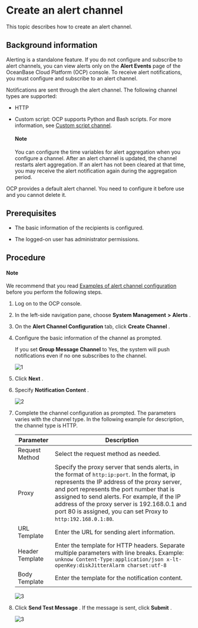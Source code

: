 Create an alert channel
============================================

This topic describes how to create an alert channel.

Background information
-------------------------------------------

Alerting is a standalone feature. If you do not configure and subscribe to alert channels, you can view alerts only on the **Alert Events** page of the OceanBase Cloud Platform (OCP) console. To receive alert notifications, you must configure and subscribe to an alert channel.

Notifications are sent through the alert channel. The following channel types are supported:

* HTTP

* Custom script: OCP supports Python and Bash scripts. For more information, see [Custom script channel](../13.appendix-2/9.configuration-examples-1.md).

  <main id="notice" type='explain'>
    <h4>Note</h4>
    <p>You can configure the time variables for alert aggregation when you configure a channel. After an alert channel is updated, the channel restarts alert aggregation. If an alert has not been cleared at that time, you may receive the alert notification again during the aggregation period.</p>
  </main>

OCP provides a default alert channel. You need to configure it before use and you cannot delete it.

Prerequisites
----------------------------------

* The basic information of the recipients is configured.

* The logged-on user has administrator permissions.

Procedure
------------------------------

  <main id="notice" type='explain'>
    <h4>Note</h4>
    <p>We recommend that you read <a href="../../5.alarm-reference/5.appendix/8.alarm-channel-settings-example.md">Examples of alert channel configuration</a> before you perform the following steps.</p>
  </main>

1. Log on to the OCP console.

2. In the left-side navigation pane, choose **System Management** **\>** **Alerts** .

3. On the **Alert Channel Configuration** tab, click **Create Channel** .

4. Configure the basic information of the channel as prompted.

   If you set **Group Message Channel** to Yes, the system will push notifications even if no one subscribes to the channel.

   ![1](https://help-static-aliyun-doc.aliyuncs.com/assets/img/en-US/2054633561/p440508.png)

5. Click **Next** .

6. Specify **Notification Content** .

   ![2](https://help-static-aliyun-doc.aliyuncs.com/assets/img/en-US/2054633561/p440516.png)

7. Complete the channel configuration as prompted. The parameters varies with the channel type. In the following example for description, the channel type is HTTP.

   |    Parameter    |                                                                                                                                                                                Description                                                                                                                                                                                 |
   |-----------------|----------------------------------------------------------------------------------------------------------------------------------------------------------------------------------------------------------------------------------------------------------------------------------------------------------------------------------------------------------------------------|
   | Request Method  | Select the request method as needed.                                                                                                                                                                                                                                                                                                                                       |
   | Proxy           | Specify the proxy server that sends alerts, in the format of `http:ip:port`. In the format, ip represents the IP address of the proxy server, and port represents the port number that is assigned to send alerts.  For example, if the IP address of the proxy server is 192.168.0.1 and port 80 is assigned, you can set Proxy to `http:192.168.0.1:80`. |
   | URL Template    | Enter the URL for sending alert information.                                                                                                                                                                                                                                                                                                                               |
   | Header Template | Enter the template for HTTP headers. Separate multiple parameters with line breaks. Example: ```unknow Content-Type:application/json x-lt-openKey:diskJitterAlarm charset:utf-8```                                                                                                                                                |
   | Body Template   | Enter the template for the notification content.                                                                                                                                                                                                                                                                                                                           |

   ![3](https://help-static-aliyun-doc.aliyuncs.com/assets/img/en-US/2054633561/p440518.png)

8. Click **Send Test Message** . If the message is sent, click **Submit** .

   ![3](https://help-static-aliyun-doc.aliyuncs.com/assets/img/en-US/1054633561/p440525.png)
